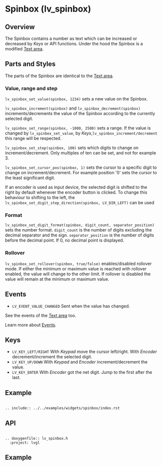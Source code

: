 # Spinbox (lv_spinbox)

## Overview
The Spinbox contains a number as text which can be increased or decreased by *Keys* or API functions.
Under the hood the Spinbox is a modified [Text area](/widgets/textarea).

## Parts and Styles
The parts of the Spinbox are identical to the [Text area](/widgets/textarea).

### Value, range and step
`lv_spinbox_set_value(spinbox, 1234)` sets a new value on the Spinbox.

`lv_spinbox_increment(spinbox)` and `lv_spinbox_decrement(spinbox)` increments/decrements the value of the Spinbox according to the currently selected digit.

`lv_spinbox_set_range(spinbox, -1000, 2500)` sets a range. If the value is changed by `lv_spinbox_set_value`, by *Keys*,`lv_spinbox_increment/decrement` this range will be respected.

`lv_spinbox_set_step(spinbox, 100)` sets which digits to change on increment/decrement. Only multiples of ten can be set, and not for example 3.

`lv_spinbox_set_cursor_pos(spinbox, 1)` sets the cursor to a specific digit to change on increment/decrement. For example position '0' sets the cursor to the least significant digit.

If an encoder is used as input device, the selected digit is shifted to the right by default whenever the encoder button is clicked. To change this behaviour to shifting to the left, the `lv_spinbox_set_digit_step_direction(spinbox, LV_DIR_LEFT)` can be used

### Format

`lv_spinbox_set_digit_format(spinbox, digit_count, separator_position)` sets the number format. `digit_count` is the number of digits excluding the decimal separator and the sign.
`separator_position` is the number of digits before the decimal point. If 0, no decimal point is displayed.

### Rollover
`lv_spinbox_set_rollover(spinbox, true/false)` enables/disabled rollover mode. If either the minimum or maximum value is reached with rollover enabled, the value will change to the other limit. If rollover is disabled the value will remain at the minimum or maximum value.

## Events
- `LV_EVENT_VALUE_CHANGED` Sent when the value has changed.

See the events of the [Text area](/widgets/textarea) too.

Learn more about [Events](/overview/event).

## Keys
- `LV_KEY_LEFT/RIGHT` With *Keypad* move the cursor left/right. With *Encoder* decrement/increment the selected digit.
- `LV_KEY_UP/DOWN` With *Keypad* and *Encoder* increment/decrement the value.
- `LV_KEY_ENTER` With *Encoder* got the net digit. Jump to the first after the last.

## Example

```eval_rst

.. include:: ../../examples/widgets/spinbox/index.rst

```

## API

```eval_rst

.. doxygenfile:: lv_spinbox.h
  :project: lvgl

```
## Example
